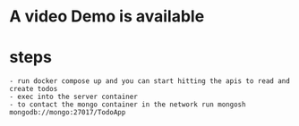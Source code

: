 # A video Demo is available

# steps
    - run docker compose up and you can start hitting the apis to read and create todos 
    - exec into the server container
    - to contact the mongo container in the network run mongosh mongodb://mongo:27017/TodoApp
